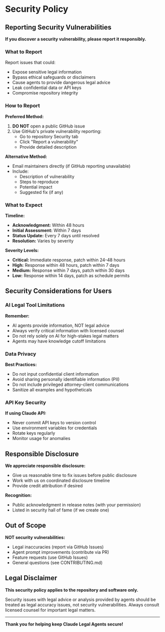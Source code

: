 # Security Policy

## Reporting Security Vulnerabilities

**If you discover a security vulnerability, please report it responsibly.**

### What to Report

Report issues that could:
- Expose sensitive legal information
- Bypass ethical safeguards or disclaimers
- Cause agents to provide dangerous legal advice
- Leak confidential data or API keys
- Compromise repository integrity

### How to Report

**Preferred Method:**
1. **DO NOT** open a public GitHub issue
2. Use GitHub's private vulnerability reporting:
   - Go to repository Security tab
   - Click "Report a vulnerability"
   - Provide detailed description

**Alternative Method:**
- Email maintainers directly (if GitHub reporting unavailable)
- Include:
  - Description of vulnerability
  - Steps to reproduce
  - Potential impact
  - Suggested fix (if any)

### What to Expect

**Timeline:**
- **Acknowledgment:** Within 48 hours
- **Initial Assessment:** Within 7 days
- **Status Update:** Every 7 days until resolved
- **Resolution:** Varies by severity

**Severity Levels:**
- **Critical:** Immediate response, patch within 24-48 hours
- **High:** Response within 48 hours, patch within 7 days
- **Medium:** Response within 7 days, patch within 30 days
- **Low:** Response within 14 days, patch as schedule permits

## Security Considerations for Users

### AI Legal Tool Limitations

**Remember:**
- AI agents provide information, NOT legal advice
- Always verify critical information with licensed counsel
- Do not rely solely on AI for high-stakes legal matters
- Agents may have knowledge cutoff limitations

### Data Privacy

**Best Practices:**
- Do not input confidential client information
- Avoid sharing personally identifiable information (PII)
- Do not include privileged attorney-client communications
- Sanitize all examples and hypotheticals

### API Key Security

**If using Claude API:**
- Never commit API keys to version control
- Use environment variables for credentials
- Rotate keys regularly
- Monitor usage for anomalies

## Responsible Disclosure

**We appreciate responsible disclosure:**
- Give us reasonable time to fix issues before public disclosure
- Work with us on coordinated disclosure timeline
- Provide credit attribution if desired

**Recognition:**
- Public acknowledgment in release notes (with your permission)
- Listed in security hall of fame (if we create one)

## Out of Scope

**NOT security vulnerabilities:**
- Legal inaccuracies (report via GitHub Issues)
- Agent prompt improvements (contribute via PR)
- Feature requests (use GitHub Issues)
- General questions (see CONTRIBUTING.md)

## Legal Disclaimer

**This security policy applies to the repository and software only.**

Security issues with legal advice or analysis provided by agents should be treated as legal accuracy issues, not security vulnerabilities. Always consult licensed counsel for important legal matters.

---

**Thank you for helping keep Claude Legal Agents secure!**

